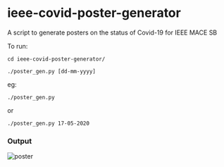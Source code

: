 # ieee-covid-poster-generator
A script to generate posters on the status of Covid-19 for IEEE MACE SB

To run: 

```
cd ieee-covid-poster-generator/

./poster_gen.py [dd-mm-yyyy]
```
eg: 
```
./poster_gen.py 
```
 or
```
./poster_gen.py 17-05-2020
```




### Output
![poster](https://user-images.githubusercontent.com/45137335/82200570-cca94200-991c-11ea-8478-270f5b8bbe3d.jpg)

